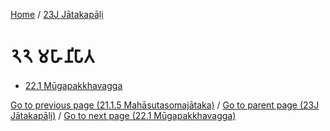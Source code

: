 
[Home](/) / [23J Jātakapāḷi](/tipitaka/23J.md)

# 𑁨𑁨 𑀫𑀳𑀸𑀦𑀺𑀧𑀸𑀢

* [22.1 Mūgapakkhavagga](/tipitaka/23J/22/22.1.md)

[Go to previous page (21.1.5 Mahāsutasomajātaka)](/tipitaka/23J/21/21.1/21.1.5.md) / [Go to parent page (23J Jātakapāḷi)](/tipitaka/23J/0.md) / [Go to next page (22.1 Mūgapakkhavagga)](/tipitaka/23J/22/22.1.md)



